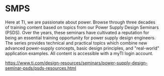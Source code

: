 # SMPS


Here at TI, we are passionate about power. Browse through three decades of training content based on topics from our Power Supply Design Seminars (PSDS). Over the years, these seminars have cultivated a reputation for being an essential training opportunity for power supply design engineers. The series provides technical and practical topics which combine new advanced power-supply concepts, basic design principles, and "real-world" application examples. All content is accessible with a myTI login account.


https://www.ti.com/design-resources/seminars/power-supply-design-seminar-psds/psds-resources.html
